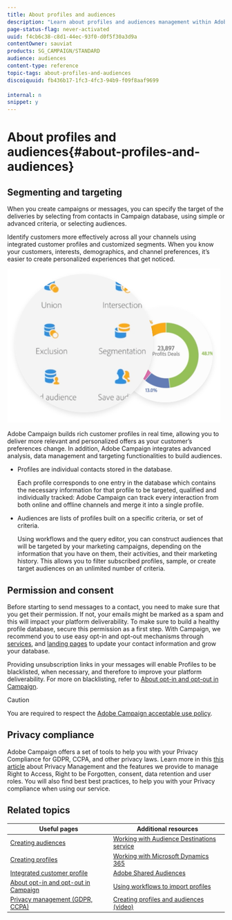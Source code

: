 ```yaml
---
title: About profiles and audiences
description: "Learn about profiles and audiences management within Adobe Campaign: define targeted populations, select audiences, filter recipients, collect data and update profiles."
page-status-flag: never-activated
uuid: f4cb6c38-c8d1-44ec-93f0-d0f5f30a3d9a
contentOwner: sauviat
products: SG_CAMPAIGN/STANDARD
audience: audiences
content-type: reference
topic-tags: about-profiles-and-audiences
discoiquuid: fb436b17-1fc3-4fc3-94b9-f09f8aaf9699

internal: n
snippet: y
---
```


# About profiles and audiences{#about-profiles-and-audiences}

## Segmenting and targeting

When you create campaigns or messages, you can specify the target of the deliveries by selecting from contacts in Campaign database, using simple or advanced criteria, or selecting audiences.

Identify customers more effectively across all your channels using integrated customer profiles and customized segments. When you know your customers, interests, demographics, and channel preferences, it’s easier to create personalized experiences that get noticed.

![](assets/do-not-localize/audiences.png)

Adobe Campaign builds rich customer profiles in real time, allowing you to deliver more relevant and personalized offers as your customer’s preferences change. In addition, Adobe Campaign integrates advanced analysis, data management and targeting functionalities to build audiences.

* Profiles are individual contacts stored in the database.

  Each profile corresponds to one entry in the database which contains the necessary information for that profile to be targeted, qualified and individually tracked: Adobe Campaign can track every interaction from both online and offline channels and merge it into a single profile.

* Audiences are lists of profiles built on a specific criteria, or set of criteria.

  Using workflows and the query editor, you can construct audiences that will be targeted by your marketing campaigns, depending on the information that you have on them, their activities, and their marketing history. This allows you to filter subscribed profiles, sample, or create target audiences on an unlimited number of criteria.

## Permission and consent

Before starting to send messages to a contact, you need to make sure that you get their permission. If not, your emails might be marked as a spam and this will impact your platform deliverability. To make sure to build a healthy profile database, secure this permission as a first step. With Campaign, we recommend you to use easy opt-in and opt-out mechanisms through [services](../../audiences/using/creating-a-service.md), and [landing pages](../../channels/using/getting-started-with-landing-pages.md) to update your contact information and grow your database.

Providing unsubscription links in your messages will enable Profiles to be blacklisted, when necessary, and therefore to improve your platform deliverability. For more on blacklisting, refer to [About opt-in and opt-out in Campaign](../../audiences/using/about-opt-in-and-opt-out-in-campaign.md).

>[!CAUTION]
>
>You are required to respect the [Adobe Campaign acceptable use policy](https://www.adobe.com/legal/terms/aup.html).

## Privacy compliance

Adobe Campaign offers a set of tools to help you with your Privacy Compliance for GDPR, CCPA, and other privacy laws. Learn more in this [this article](https://helpx.adobe.com/campaign/kb/campaign-privacy.html) about Privacy Management and the features we provide to manage Right to Access, Right to be Forgotten, consent, data retention and user roles. You will also find best best practices, to help you with your Privacy compliance when using our service.

## Related topics

| Useful pages | Additional resources |
|---|---|
| [Creating audiences](../../audiences/using/creating-audiences.md) | [Working with Audience Destinations service](../../audiences/using/aep-about-audience-destinations-service.md) |
| [Creating profiles](../../audiences/using/creating-profiles.md) | [Working  with Microsoft Dynamics 365](integrating/using/working-with-campaign-standard-and-microsoft-dynamics-365.md) |
| [Integrated customer profile](../../audiences/using/integrated-customer-profile.md) |  [Adobe Shared Audiences](integrating/using/working-with-campaign-standard-and-microsoft-dynamics-365.md) |
| [About opt-in and opt-out in Campaign](../../audiences/using/about-opt-in-and-opt-out-in-campaign.md) | [Using workflows to import  profiles](automating/using/importing-data.md) |
| [Privacy management  (GDPR,  CCPA)](https://helpx.adobe.com/campaign/kb/campaign-privacy.html) | [Creating profiles and audiences  (video)](https://docs.adobe.com/content/help/en/campaign-standard-learn/tutorials/profiles-and-audiences/creating-profiles-and-audiences.html) |
